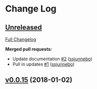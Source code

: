 # Change Log

## [Unreleased](https://github.com/sanger-pathogens/krocus/tree/HEAD)

[Full Changelog](https://github.com/sanger-pathogens/krocus/compare/v0.0.15...HEAD)

**Merged pull requests:**

- Update documentation [\#2](https://github.com/sanger-pathogens/krocus/pull/2) ([ssjunnebo](https://github.com/ssjunnebo))
- Pull in updates [\#1](https://github.com/sanger-pathogens/krocus/pull/1) ([ssjunnebo](https://github.com/ssjunnebo))

## [v0.0.15](https://github.com/sanger-pathogens/krocus/tree/v0.0.15) (2018-01-02)

